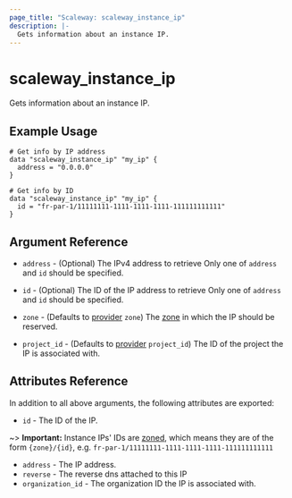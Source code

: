 ```yaml
---
page_title: "Scaleway: scaleway_instance_ip"
description: |-
  Gets information about an instance IP.
---
```


# scaleway_instance_ip

Gets information about an instance IP.

## Example Usage

```hcl
# Get info by IP address
data "scaleway_instance_ip" "my_ip" {
  address = "0.0.0.0"
}

# Get info by ID
data "scaleway_instance_ip" "my_ip" {
  id = "fr-par-1/11111111-1111-1111-1111-111111111111"
}
```

## Argument Reference

- `address` - (Optional) The IPv4 address to retrieve
  Only one of `address` and `id` should be specified.

- `id` - (Optional) The ID of the IP address to retrieve
  Only one of `address` and `id` should be specified.

- `zone` - (Defaults to [provider](../index.md#arguments-reference) `zone`) The [zone](../guides/regions_and_zones.md#zones) in which the IP should be reserved.

- `project_id` - (Defaults to [provider](../index.md#arguments-reference) `project_id`) The ID of the project the IP is associated with.

## Attributes Reference

In addition to all above arguments, the following attributes are exported:

- `id` - The ID of the IP.

~> **Important:** Instance IPs' IDs are [zoned](../guides/regions_and_zones.md#resource-ids), which means they are of the form `{zone}/{id}`, e.g. `fr-par-1/11111111-1111-1111-1111-111111111111`

- `address` - The IP address.
- `reverse` - The reverse dns attached to this IP
- `organization_id` - The organization ID the IP is associated with.
